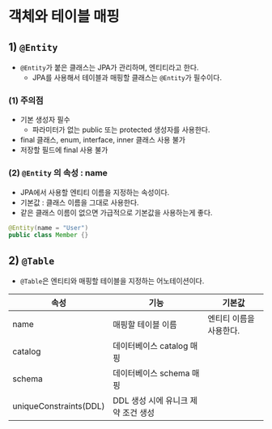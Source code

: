 # 객체와 테이블 매핑
## 1) `@Entity`
- `@Entity`가 붙은 클래스는 JPA가 관리하며, 엔티티라고 한다.
	- JPA를 사용해서 테이블과 매핑할 클래스는 `@Entity`가 필수이다.

### (1) 주의점
- 기본 생성자 필수
	- 파라미터가 없는 public 또는 protected 생성자를 사용한다.
- final 클래스, enum, interface, inner 클래스 사용 불가
- 저장할 필드에 final 사용 불가

### (2) `@Entity` 의 속성 : name
- JPA에서 사용할 엔티티 이름을 지정하는 속성이다.
- 기본값 : 클래스 이름을 그대로 사용한다.
- 같은 클래스 이름이 없으면 가급적으로 기본값을 사용하는게 좋다.
```java
@Entity(name = "User")
public class Member {}
```

## 2) `@Table`
- `@Table`은 엔티티와 매핑할 테이블을 지정하는 어노테이션이다.

|속성|기능|기본값|
|--|--|--|
|name|매핑할 테이블 이름|엔티티 이름을 사용한다.|
|catalog|데이터베이스 catalog 매핑||
|schema|데이터베이스 schema 매핑||
|uniqueConstraints(DDL)|DDL 생성 시에 유니크 제약 조건 생성||
